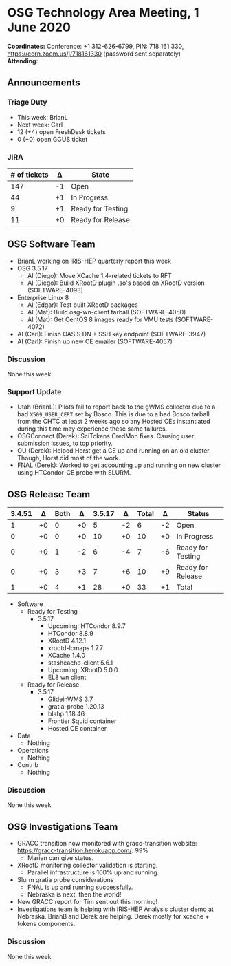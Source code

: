 # OSG Technology Area Meeting,  1 June 2020

**Coordinates:** Conference: +1 312-626-6799, PIN: 718 161 330, <https://cern.zoom.us/j/718161330> (password sent separately)  
**Attending:**   


## Announcements


### Triage Duty

-   This week: BrianL
-   Next week: Carl
-   12 (+4) open FreshDesk tickets
-   0 (+0) open GGUS ticket


### JIRA

| # of tickets | &Delta; | State             |
|------------ |------- |----------------- |
| 147          | -1      | Open              |
| 44           | +1      | In Progress       |
| 9            | +1      | Ready for Testing |
| 11           | +0      | Ready for Release |


## OSG Software Team

-   BrianL working on IRIS-HEP quarterly report this week
-   OSG 3.5.17  
    -   AI (Diego): Move XCache 1.4-related tickets to RFT
    -   AI (Diego): Build XRootD plugin .so's based on XRootD version (SOFTWARE-4093)
-   Enterprise Linux 8  
    -   AI (Edgar): Test built XRootD packages
    -   AI (Mat): Build osg-wn-client tarball (SOFTWARE-4050)
    -   AI (Mat): Get CentOS 8 images ready for VMU tests (SOFTWARE-4072)
-   AI (Carl): Finish OASIS DN + SSH key endpoint (SOFTWARE-3947)
-   AI (Carl): Finish up new CE emailer (SOFTWARE-4057)


### Discussion

None this week  


### Support Update

-   Utah (BrianL): Pilots fail to report back to the gWMS collector due to a bad `X509_USER_CERT` set by Bosco. This is due to a bad Bosco tarball from the CHTC at least 2 weeks ago so any Hosted CEs instantiated during this time may experience these same failures.
-   OSGConnect (Derek): SciTokens CredMon fixes.  Causing user submission issues, to top priority.
-   OU (Derek): Helped Horst get a CE up and running on an old cluster.  Though, Horst did most of the work.
-   FNAL (Derek): Worked to get accounting up and running on new cluster using HTCondor-CE probe with SLURM.


## OSG Release Team

| 3.4.51 | &Delta; | Both | &Delta; | 3.5.17 | &Delta; | Total | &Delta; | Status            |
| ------ | ------- | ---- | ------- | ------ | ------- | ----- | ------- | ----------------- |
| 1      | +0      | 0    | +0      | 5      | -2      | 6     | -2      | Open              |
| 0      | +0      | 0    | +0      | 10     | +0      | 10    | +0      | In Progress       |
| 0      | +0      | 1    | -2      | 6      | -4      | 7     | -6      | Ready for Testing |
| 0      | +0      | 3    | +3      | 7      | +6      | 10    | +9      | Ready for Release |
| 1      | +0      | 4    | +1      | 28     | +0      | 33    | +1      | Total             |

-   Software  
    -   Ready for Testing  
        -   3.5.17  
            -   Upcoming: HTCondor 8.9.7
            -   HTCondor 8.8.9
            -   XRootD 4.12.1
            -   xrootd-lcmaps 1.7.7
            -   XCache 1.4.0
            -   stashcache-client 5.6.1
            -   Upcoming: XRootD 5.0.0
            -   EL8 wn client
    -   Ready for Release  
        -   3.5.17  
            -   GlideinWMS 3.7
            -   gratia-probe 1.20.13
            -   blahp 1.18.46
            -   Frontier Squid container
            -   Hosted CE container
-   Data  
    -   Nothing
-   Operations  
    -   Nothing
-   Contrib  
    -   Nothing


### Discussion

None this week  


## OSG Investigations Team

-   GRACC transition now monitored with gracc-transition website: <https://gracc-transition.herokuapp.com/>: 99%  
    -   Marian can give status.
-   XRootD monitoring collector validation is starting.  
    -   Parallel infrastructure is 100% up and running.
-   Slurm gratia probe considerations  
    -   FNAL is up and running successfully.
    -   Nebraska is next, then the world!
-   New GRACC report for Tim sent out this morning!
-   Investigations team is helping with IRIS-HEP Analysis cluster demo at Nebraska.  BrianB and Derek are helping.  Derek mostly for xcache + tokens components.

### Discussion

None this week
